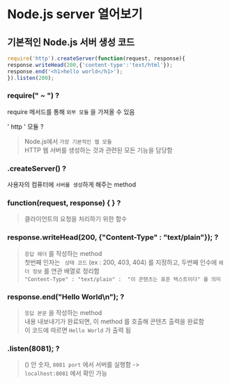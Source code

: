 # Node.js server 열어보기

## 기본적인 Node.js 서버 생성 코드
``` js
require('http').createServer(function(request, response){
response.writeHead(200,{'content-type':'text/html'});
response.end('<h1>hello world</h1>');
}).listen(200);
```

### require(" ~ ") ?
require 메서드를 통해 ``` 외부 모듈 ``` 을 가져올 수 있음       
>
' http ' 모듈 ?
> Node.js에서 ``` 가장 기본적인 웹 모듈 ``` <br>
HTTP 웹 서버를 생성하는 것과 관련된 모든 기능을 담당함 <br>

### .createServer() ?
사용자의 컴퓨터에 ``` 서버를 생성 ```하게 해주는 method  <br>  

### function(request, response) { } ?
> 클라이언트의 요청을 처리하기 위한 함수<br>

### response.writeHead(200, {"Content-Type" : "text/plain"}); ?
>  ``` 응답 헤더 ``` 를 작성하는 method <br>
첫번째 인자는 ``` 상태 코드``` (ex : 200, 403, 404) 를 지정하고,  두번째 인수에 ``` 헤더 정보 ``` 를 연관 배열로 정리함 <br>
``` "Content-Type" : "text/plain" :  "이 콘텐츠는 표준 텍스트이다" 를 의미 ``` <br>

###  response.end("Hello World\n"); ?
> ``` 응답 본문 ``` 을 작성하는 method <br>
내용 내보내기가 완료되면, 이 method 를 호출해 콘텐츠 출력을 완료함 <br>
이 코드에 따르면 ``` Hello World ``` 가 출력 됨

### .listen(8081); ?
> () 안 숫자, ``` 8081 port ``` 에서 서버를 실행함 -> <br>
 ``` localhost:8081 ``` 에서 확인 가능 <br>

